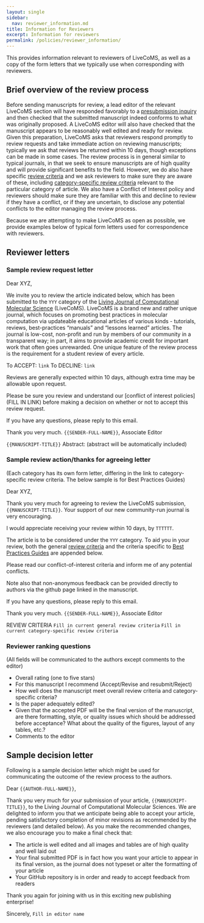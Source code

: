 ```yaml
---
layout: single
sidebar:
  nav: reviewer_information.md
title: Information for Reviewers
excerpt: Information for reviewers
permalink: /policies/reviewer_information/
---
```


This provides information relevant to reviewers of LiveCoMS, as well as a copy of the form letters that we typically use when corresponding with reviewers.


## Brief overview of the review process

Before sending manuscripts for review, a lead editor of the relevant LiveCoMS section will have responded favorably to a [presubmission inquiry](https://livecomsjournal.github.io/authors/policies/#presubmission-letter) and then checked that the submitted manuscript indeed conforms to what was originally proposed.
A LiveCoMS editor will also have checked that the manuscript appears to be reasonably well edited and ready for review.
Given this preparation, LiveCoMS asks that reviewers respond promptly to review requests and take immediate action on reviewing manuscripts; typically we ask that reviews be returned within 10 days, though exceptions can be made in some cases.
The review process is in general similar to typical journals, in that we seek to ensure manuscripts are of high quality and will provide significant benefits to the field.
However, we do also have specific [review criteria](https://livecomsjournal.github.io/authors/policies/#review-criteria) and we ask reviewers to make sure they are aware of these, including [category-specific review criteria](https://livecomsjournal.github.io/authors/policies/#types-of-articles) relevant to the particular category of article.
We also have a Conflict of Interest policy and reviewers should make sure they are familiar with this and decline to review if they have a conflict, or if they are uncertain, to disclose any potential conflicts to the editor managing the review process.

Because we are attempting to make LiveCoMS as open as possible, we provide examples below of typical form letters used for correspondence with reviewers.

## Reviewer letters

### Sample review request letter

Dear XYZ,

We invite you to review the article indicated below, which has been submitted to the `YYY` category of the [Living Journal of Computational Molecular Science](http://livecomsjournal.org) (LiveCoMS).
LiveCoMS is a brand new and rather unique journal, which focuses on promoting best practices in molecular computation via updateable educational articles of various kinds - tutorials, reviews, best-practices “manuals” and “lessons learned” articles.
The journal is low-cost, non-profit and run by members of our community in a transparent way; in part, it aims to provide academic credit for important work that often goes unrewarded.
One unique feature of the review process is the requirement for a student review of every article.

To ACCEPT: `link`
To DECLINE: `link`

Reviews are generally expected within 10 days, although extra time may be allowable upon request.

Please be sure you review and understand our [conflict of interest policies](FILL IN LINK) before making a decision on whether or not to accept this review request.

If you have any questions, please reply to this email.

Thank you very much.
`{{SENDER-FULL-NAME}}`, Associate Editor

`{{MANUSCRIPT-TITLE}}`
Abstract:
(abstract will be automatically included)


### Sample review action/thanks for agreeing letter

(Each category has its own form letter, differing in the link to category-specific review criteria. The below sample is for Best Practices Guides)

Dear XYZ,

Thank you very much for agreeing to review the LiveCoMS submission, `{{MANUSCRIPT-TITLE}}`.
Your support of our new community-run journal is very encouraging.

I would appreciate receiving your review within 10 days, by `TTTTTT`.

The article is to be considered under the `YYY` category.
To aid you in your review, both the general [review criteria](https://livecomsjournal.github.io/authors/policies/#review-criteria) and the criteria specific to [Best Practices Guides](https://livecomsjournal.github.io/authors/best_practices/) are appended below.

Please read our conflict-of-interest criteria and inform me of any potential conflicts.

Note also that non-anonymous feedback can be provided directly to authors via the github page linked in the manuscript.

If you have any questions, please reply to this email.

Thank you very much.
`{{SENDER-FULL-NAME}}`, Associate Editor

REVIEW CRITERIA
`Fill in current general review criteria`
`Fill in current category-specific review criteria`

### Reviewer ranking questions

(All fields will be communicated to the authors except comments to the editor)
- Overall rating (one to five stars)
- For this manuscript I recommend (Accept/Revise and resubmit/Reject)
- How well does the manuscript meet overall review criteria and category-specific criteria?
- Is the paper adequately edited?
- Given that the accepted PDF will be the final version of the manuscript, are there formatting, style, or quality issues which should be addressed before acceptance? What about the quality of the figures, layout of any tables, etc.?
- Comments to the editor


## Sample decision letter

Following is a sample decision letter which might be used for communicating the outcome of the review process to the authors.

Dear `{{AUTHOR-FULL-NAME}}`,

Thank you very much for your submission of your article, `{{MANUSCRIPT-TITLE}}`, to the Living Journal of Computational Molecular Sciences.
We are delighted to inform you that we anticipate being able to accept your article, pending satisfactory completion of minor revisions as recommended by the reviewers (and detailed below).
As you make the recommended changes, we also encourage you to make a final check that:
- The article is well edited and all images and tables are of high quality and well laid out
- Your final submitted PDF is in fact how you want your article to appear in its final version, as the journal does not typeset or alter the formatting of your article
- Your GitHub repository is in order and ready to accept feedback from readers

Thank you again for joining with us in this exciting new publishing enterprise!

Sincerely,
`Fill in editor name`
